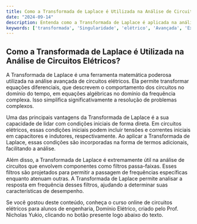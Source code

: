 ```yaml
---
title: Como a Transformada de Laplace é Utilizada na Análise de Circuitos Elétricos?
date: "2024-09-14"
description: Entenda como a Transformada de Laplace é aplicada na análise avançada de circuitos elétricos, facilitando a resolução de problemas complexos.
keywords: ['transformada', 'Singularidade', 'elétrico', 'Avançada', 'Exponencial', 'passa-faixas', 'Filtro']
---
```


## Como a Transformada de Laplace é Utilizada na Análise de Circuitos Elétricos?

A Transformada de Laplace é uma ferramenta matemática poderosa utilizada na análise avançada de circuitos elétricos. Ela permite transformar equações diferenciais, que descrevem o comportamento dos circuitos no domínio do tempo, em equações algébricas no domínio da frequência complexa. Isso simplifica significativamente a resolução de problemas complexos.

Uma das principais vantagens da Transformada de Laplace é a sua capacidade de lidar com condições iniciais de forma direta. Em circuitos elétricos, essas condições iniciais podem incluir tensões e correntes iniciais em capacitores e indutores, respectivamente. Ao aplicar a Transformada de Laplace, essas condições são incorporadas na forma de termos adicionais, facilitando a análise.

Além disso, a Transformada de Laplace é extremamente útil na análise de circuitos que envolvem componentes como filtros passa-faixas. Esses filtros são projetados para permitir a passagem de frequências específicas enquanto atenuam outras. A Transformada de Laplace permite analisar a resposta em frequência desses filtros, ajudando a determinar suas características de desempenho.

Se você gostou deste conteúdo, conheça o curso online de circuitos elétricos para alunos de engenharia, Domínio Elétrico, criado pelo Prof. Nicholas Yukio, clicando no botão presente logo abaixo do texto.